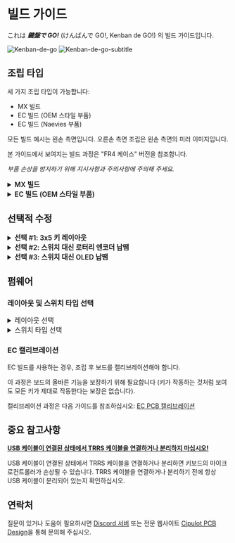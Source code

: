 # 빌드 가이드

これは **_鍵盤で GO!_** (けんばんで GO!, Kenban de GO!) 의 빌드 가이드입니다.

![Kenban-de-go](https://raw.githubusercontent.com/Cipulot/Kenban-de-GO-Build-Guides/refs/heads/main/img/kenban_de_go.png)
![Kenban-de-go-subtitle](https://raw.githubusercontent.com/Cipulot/Kenban-de-GO-Build-Guides/refs/heads/main/img/kenban_de_go_subtitle.png)

## 조립 타입

세 가지 조립 타입이 가능합니다:

- MX 빌드
- EC 빌드 (OEM 스타일 부품)
- EC 빌드 (Naevies 부품)

모든 빌드 예시는 왼손 측면입니다. 오른손 측면 조립은 왼손 측면의 미러 이미지입니다.

본 가이드에서 보여지는 빌드 과정은 "FR4 케이스" 버전을 참조합니다.

_부품 손상을 방지하기 위해 지시사항과 주의사항에 주의해 주세요._

<details>
  <summary style="font-size:1.1em; font-weight:600;">MX 빌드</summary>

## 부품

### 필수 부품

| 이름               | 개수    | 비고                                              |
| :----------------- | :------ | :------------------------------------------------ |
| PCB                | 1 세트  |                                                   |
| 백플레이트         | 1 세트  |                                                   |
| MX 스위치 플레이트 | 1 세트  |                                                   |
| 키 스위치          | 42 - 46 | Cherry MX 호환만 가능                             |
| 키캡               | 42 - 46 | 1u 40개, 1.5u 2개                                 |
| 케이스 스페이서 M2 | 8       | M2x9mm                                            |
| 케이스 나사 M2     | 16      | M2x5mm (스위치와 간섭 방지를 위해 최대 ⌀4mm 헤드) |
| 고무 발            | 8       |                                                   |
| TRS/TRRS 케이블    | 1       | TRS (3극) 및 TRRS (4극) 케이블 모두 호환          |
| Type-C 케이블      | 1       |                                                   |

### 선택 부품

| 이름          | 개수     | 비고                                                                                                             |
| :------------ | :------- | :--------------------------------------------------------------------------------------------------------------- |
| 로터리 엔코더 | 0 - 4 개 | 로터리 엔코더 EC12 호환 제품                                                                                     |
| OLED          | 0 - 2 개 | 0.91" 128x32 OLED 디스플레이 모듈 및 헤더 (128x64 OLED 지원되지만 다른 펌웨어와 간섭 회피를 위한 장착 방법 필요) |

## 조립 단계

### 1: 플레이트에 스페이서 부착

M2x5mm 나사를 사용하여 스페이서를 스위치 플레이트의 지정된 구멍에 고정합니다.

스페이서용 나사 구멍은 플레이트의 작은 원형 도금 스루홀로 표시되어 있습니다.

빌드하는 레이아웃(3x6 또는 3x5)에 따라 아래 이미지와 같이 스페이서를 위한 적절한 구멍을 선택해야 합니다 (일부 위치는 레이아웃에 관계없이 공유됩니다).

![mx-spacer-plate-locations](https://raw.githubusercontent.com/Cipulot/Kenban-de-GO-Build-Guides/refs/heads/main/img/mx/mx-spacer-plate-locations.png)

![mx-spacer-plate](https://raw.githubusercontent.com/Cipulot/Kenban-de-GO-Build-Guides/refs/heads/main/img/mx/mx-spacer-plate.png)

### 2: 플레이트와 PCB에 스위치 부착

4개의 대각선 모서리 스위치를 스위치 플레이트에 삽입하여 단단히 고정되었는지 확인합니다.

![mx-switch-corners-plate](https://raw.githubusercontent.com/Cipulot/Kenban-de-GO-Build-Guides/refs/heads/main/img/mx/mx-switch-corners-plate.png)

스위치 플레이트를 PCB와 정렬하고 스위치가 PCB에 완전히 장착될 때까지 단단히 눌러 결합합니다.

![mx-switch-corners-plate-pcb](https://raw.githubusercontent.com/Cipulot/Kenban-de-GO-Build-Guides/refs/heads/main/img/mx/mx-switch-corners-plate-pcb.png)

그 후, 나머지 스위치를 스위치 플레이트와 PCB에 장착합니다.

![mx-switch-plate-pcb](https://raw.githubusercontent.com/Cipulot/Kenban-de-GO-Build-Guides/refs/heads/main/img/mx/mx-switch-plate-pcb.png)

### 3: 백플레이트를 1과 2의 조립체에 부착

2단계의 조립체를 뒤집어(뒷면이 위로 오도록) 백플레이트를 조립체와 정렬합니다.

1단계에서 스페이서를 부착한 위치의 대칭 위치에 M2x5mm 나사를 사용하여 백플레이트를 조립체에 고정합니다.

![mx-backplate-assembly](https://raw.githubusercontent.com/Cipulot/Kenban-de-GO-Build-Guides/refs/heads/main/img/mx/mx-backplate-assembly.png)

### 4: 고무 발 부착

고무 발을 백플레이트의 지정된 모서리에 부착합니다.

![mx-rubber-feets](https://raw.githubusercontent.com/Cipulot/Kenban-de-GO-Build-Guides/refs/heads/main/img/mx/mx-rubber-feets.png)

### 5: 키캡 부착

키캡을 스위치 위에 놓고 단단히 장착되었는지 확인합니다.

</details>

<details>
  <summary style="font-size:1.1em; font-weight:600;">EC 빌드 (OEM 스타일 부품)</summary>

## 부품

### 필수 부품

| 이름               | 개수    | 비고                                                                                                                        |
| :----------------- | :------ | :-------------------------------------------------------------------------------------------------------------------------- |
| PCB                | 1 세트  |                                                                                                                             |
| 백플레이트         | 1 세트  |                                                                                                                             |
| EC 스위치 플레이트 | 1 세트  |                                                                                                                             |
| EC 하우징          | 42 - 46 | Topre 또는 OEM 스타일은 하우징 수정 필요 (나중에 표시) \ Dynacap은 수정 불필요                                              |
| EC 슬라이더        | 42 - 46 | Topre OEM 또는 MX 호환                                                                                                      |
| EC 무음 링         | 42 - 46 | 더 조용한 타이핑 경험을 원할 경우                                                                                           |
| EC 돔              | 42 - 46 | 레이아웃 때문에 정확한 정렬을 위해 커팅 필요                                                                                |
| EC 스프링          | 42 - 46 |                                                                                                                             |
| 키캡               | 42 - 46 | 1u 40개, 1.5u 2개 (슬라이더 선택에 따라 Topre 스템 또는 MX)                                                                 |
| 케이스 스페이서 M2 | 8       | M2x9mm                                                                                                                      |
| 케이스 나사 M2     | 16      | M2x5mm (스위치와 간섭 방지를 위해 최대 ⌀4mm 헤드)                                                                           |
| EC 나사 M2         | 24 - 28 | M2x8mm (스위치와 간섭 방지를 위해 최대 ⌀4mm 헤드) EC 조립체의 압축 고정용. 선택한 3x5 또는 3x6 레이아웃에 따라 개수가 다름. |
| 고무 발            | 8       |                                                                                                                             |
| TRS/TRRS 케이블    | 1       | TRS (3극) 및 TRRS (4극) 케이블 모두 호환                                                                                    |
| Type-C 케이블      | 1       |                                                                                                                             |

### 선택 부품

| 이름          | 개수     | 비고                                                                                                             |
| :------------ | :------- | :--------------------------------------------------------------------------------------------------------------- |
| 로터리 엔코더 | 0 - 4 개 | 로터리 엔코더 EC12 호환 제품                                                                                     |
| OLED          | 0 - 2 개 | 0.91" 128x32 OLED 디스플레이 모듈 및 헤더 (128x64 OLED 지원되지만 다른 펌웨어와 간섭 회피를 위한 장착 방법 필요) |

## EC 하우징 수정

Topre 또는 OEM 스타일 하우징을 사용하는 경우, 이 키보드의 레이아웃에 맞게 수정해야 합니다. 수정은 압축 나사를 위한 적절한 클리어런스와 맞춤을 보장하기 위해 하우징의 일부를 커팅하는 것을 포함합니다.

아래 이미지와 같이 표시된 부분을 커팅하여 하우징을 수정합니다.

![ec-housing-modification](https://raw.githubusercontent.com/Cipulot/Kenban-de-GO-Build-Guides/refs/heads/main/img/ec/ec-housing-modification.png)

다음 표시된 위치에서 사용할 모든 하우징에 대해 이 수정을 해야 합니다:

![ec-housing-modification-locations](https://raw.githubusercontent.com/Cipulot/Kenban-de-GO-Build-Guides/refs/heads/main/img/ec/ec-housing-modification-locations.png)

Dynacap 하우징은 충분한 클리어런스로 설계되어 있어 어떠한 수정도 필요하지 않습니다.

## 조립 단계

### 1: 플레이트에 스페이서 부착

M2x5mm 나사를 사용하여 스페이서를 스위치 플레이트의 지정된 구멍에 고정합니다.

스페이서용 나사 구멍은 플레이트의 작은 원형 도금 스루홀로 표시되어 있습니다.

빌드하는 레이아웃(3x6 또는 3x5)에 따라 아래 이미지와 같이 스페이서를 위한 적절한 구멍을 선택해야 합니다 (일부 위치는 레이아웃에 관계없이 공유됩니다).

![ec-spacer-plate-locations](https://raw.githubusercontent.com/Cipulot/Kenban-de-GO-Build-Guides/refs/heads/main/img/ec/ec-spacer-plate-locations.png)

![ec-spacer-plate](https://raw.githubusercontent.com/Cipulot/Kenban-de-GO-Build-Guides/refs/heads/main/img/ec/ec-spacer-plate.png)

### 2: EC 하우징을 플레이트에 부착

1단계의 조립체를 뒤집어(뒷면이 위로 오도록) EC 하우징을 스위치 플레이트의 모든 위치에 삽입하여 단단히 고정되었는지 확인합니다.

![ec-housings-plate](https://raw.githubusercontent.com/Cipulot/Kenban-de-GO-Build-Guides/refs/heads/main/img/ec/ec-housings-plate.png)

하우징의 방향에 유의하십시오. 하우징의 작은 측면 원형 컷아웃은 아래 이미지와 같이 좌우 측면에 위치해야 합니다.

![ec-housings-plate-orientation](https://raw.githubusercontent.com/Cipulot/Kenban-de-GO-Build-Guides/refs/heads/main/img/ec/ec-housings-plate-orientation.png)

### 3: 2단계 조립체를 받치고 EC 슬라이더 삽입

2단계의 조립체는 EC 슬라이더가 하우징에 "자유 낙하" 방식으로 삽입될 수 있도록 받쳐져야 합니다(즉, 슬라이더가 자유롭게 떨어지도록). 이는 이후 돔과 스프링의 적절한 정렬을 보장합니다.

그 후, EC 슬라이더를 하우징에 삽입합니다. 더 조용한 타이핑 경험을 원한다면, 슬라이더를 삽입하기 전에 이 단계에서 무음 링도 삽입할 수 있습니다.

![ec-sliders](https://raw.githubusercontent.com/Cipulot/Kenban-de-GO-Build-Guides/refs/heads/main/img/ec/ec-sliders.png)

### 4: 돔 놓기

레이아웃 때문에 돔을 정확한 정렬을 위해 커팅해야 합니다. 커팅 부분은 아래 이미지에 표시되어 있습니다 (여기서는 1x4 돔 스트립을 가정합니다. 다른 구성을 사용하는 경우 이에 맞게 조정하십시오).

![ec-domes-cut](https://raw.githubusercontent.com/Cipulot/Kenban-de-GO-Build-Guides/refs/heads/main/img/ec/ec-domes-cut.png)

그 후, 돔을 하우징 위에 놓고 하우징 노치와 올바르게 정렬되었는지 확인합니다.

![ec-domes](https://raw.githubusercontent.com/Cipulot/Kenban-de-GO-Build-Guides/refs/heads/main/img/ec/ec-domes.png)

### 5: 스프링 놓기

돔 위에 스프링을 놓고 중앙에 위치하며 기울어지지 않았는지 확인합니다.

![ec-springs](https://raw.githubusercontent.com/Cipulot/Kenban-de-GO-Build-Guides/refs/heads/main/img/ec/ec-springs.png)

다음 이미지는 스프링을 더 잘 보이도록 강조 표시했습니다. 측면 뷰에서 스프링이 기울어지지 않았음을 확인하십시오.

![ec-springs-profile](https://raw.githubusercontent.com/Cipulot/Kenban-de-GO-Build-Guides/refs/heads/main/img/ec/ec-springs-profile.png)

### 6: 조립체 위에 PCB 놓기

_이 단계는 섬세하므로 신중하고 차분하게 진행해 주세요!_

PCB를 조립체와 조심스럽게 정렬하여 PCB가 조립체와 올바르게 정렬되었는지 확인합니다.
이 단계는 조립체를 압축하는 데 약간의 힘이 필요할 수 있으므로 인내심을 가지고 시간을 갖어 진행해 주세요.

이때 한 손으로 조립체를 단단히 잡고 플레이트와 PCB를 함께 압축한 상태에서, 다른 손으로 M2x8mm 나사를 지정된 구멍에 플레이트 측에서 PCB를 조립체에 고정하도록 삽입합니다.

4개의 모서리 나사부터 시작한 후 나머지 나사를 진행합니다. 4개의 모서리가 고정되면 나머지 나사를 추가할 수 있습니다.

![ec-pcb-assembly](https://raw.githubusercontent.com/Cipulot/Kenban-de-GO-Build-Guides/refs/heads/main/img/ec/ec-pcb-assembly-play.png)

여기 조립체를 압축하고 나사를 삽입하는 과정을 보여주는 GIF가 있습니다.

<p align="center">
  <img src="https://raw.githubusercontent.com/Cipulot/Kenban-de-GO-Build-Guides/refs/heads/main/img/ec/ec-pcb-assembly.gif" alt="EC PCB assembly" style="display:block; margin:0 auto;" loading="eager" />
</p>

### 7: 백플레이트를 6단계 조립체에 부착

6단계의 조립체를 뒤집어(뒷면이 위로 오도록) 백플레이트를 조립체와 정렬한 다음, 1단계에서 부착한 스페이서 위치의 대칭 위치에 M2x5mm 나사를 사용하여 백플레이트를 조립체에 고정합니다.

![ec-backplate-assembly](https://raw.githubusercontent.com/Cipulot/Kenban-de-GO-Build-Guides/refs/heads/main/img/ec/ec-backplate-assembly.png)

### 8: 고무 발 부착

고무 발을 백플레이트의 지정된 모서리에 부착합니다.

![ec-rubber-feets](https://raw.githubusercontent.com/Cipulot/Kenban-de-GO-Build-Guides/refs/heads/main/img/ec/ec-rubber-feets.png)

### 9: 키캡 부착

키캡을 스위치 위에 놓고 단단히 장착되었는지 확인합니다.

</details>

## 선택적 수정

<details>
<summary style="font-size:1.1em; font-weight:600;">선택 #1: 3x5 키 레이아웃</summary>

3x5 키 레이아웃을 사용하려면 스위치 플레이트와 PCB를 그에 맞게 수정할 수 있습니다. 키보드의 한쪽 또는 양쪽 모두에서 이 수정을 선택할 수 있습니다.

스위치 플레이트의 가장 바깥쪽 열을 떼어내야 합니다.

**참고**: 이 수정은 되돌릴 수 없으므로 신중하게 진행하십시오.

![3x5-layout-plate-snap](https://raw.githubusercontent.com/Cipulot/Kenban-de-GO-Build-Guides/refs/heads/main/img/3x5-layout-plate-snap.png)

PCB를 떼어내기 전에, 나이프나 커터를 사용하여 해당 열의 스위치에 연결된 트레이스를 커팅해야 합니다. 이는 수정 후 발생할 수 있는 전기적 문제를 방지하기 위함입니다.

![3x5-layout-pcb-cut](https://raw.githubusercontent.com/Cipulot/Kenban-de-GO-Build-Guides/refs/heads/main/img/3x5-layout-pcb-cut.png)

트레이스를 커팅한 후 PCB의 가장 바깥쪽 열을 떼어낼 수 있습니다.

</details>

<details>
<summary style="font-size:1.1em; font-weight:600;">선택 #2: 스위치 대신 로터리 엔코더 납땜</summary>

로터리 엔코더를 사용하는 경우, 스위치 대신 *다음 위치 중 하나 또는 모두*에 부착할 수 있습니다. 이 경우, 뒷면에서 납땜이 필요합니다.

![rotary-encoder-location-pcb-top](https://raw.githubusercontent.com/Cipulot/Kenban-de-GO-Build-Guides/refs/heads/main/img/rotary-encoder-location-pcb-top.png)

![rotary-encoder-location-pcb-bottom](https://raw.githubusercontent.com/Cipulot/Kenban-de-GO-Build-Guides/refs/heads/main/img/rotary-encoder-location-pcb-bottom.png)

</details>

<details>
<summary style="font-size:1.1em; font-weight:600;">선택 #3: 스위치 대신 OLED 납땜</summary>

OLED를 사용하는 경우, 스위치 대신 이 위치에 부착할 수 있습니다. 이 경우, 뒷면에서 납땜이 필요합니다.

![oled-location-pcb](https://raw.githubusercontent.com/Cipulot/Kenban-de-GO-Build-Guides/refs/heads/main/img/oled-location-pcb.png)

또한 OLED를 위한 공간을 마련하기 위해 플레이트의 일부를 떼어내야 합니다.

![plate-snap-oled](https://raw.githubusercontent.com/Cipulot/Kenban-de-GO-Build-Guides/refs/heads/main/img/plate-snap-oled.png)

향후 OLED 교체를 쉽게 하기 위해 암 핀 헤더(1x4)를 사용하는 것을 권장합니다.

![oled-header-top](https://raw.githubusercontent.com/Cipulot/Kenban-de-GO-Build-Guides/refs/heads/main/img/oled-header-top.png)

![oled-header-bottom](https://raw.githubusercontent.com/Cipulot/Kenban-de-GO-Build-Guides/refs/heads/main/img/oled-header-bottom.png)

![oled](https://raw.githubusercontent.com/Cipulot/Kenban-de-GO-Build-Guides/refs/heads/main/img/oled.png)

또한, 이는 커스텀 케이스와 더 많은 DIY 작업이 필요하지만, 플라잉 와이어를 통해 OLED의 4개 핀을 케이스 측면으로 빼내어 스위치/엔코더와 OLED를 함께 사용할 수 있습니다.

</details>

## 펌웨어

### 레이아웃 및 스위치 타입 선택

<details>
  <summary style="font-size:1.1em; font-weight:400;">레이아웃 선택</summary>

조립을 완료한 후, 사용한 레이아웃과 스위치 타입을 **반드시** 선택해야 합니다. 기본적으로 보드는 EC 모드로 설정되어 있습니다.

[VIA](https://www.usevia.app/)를 사용하여 레이아웃과 키 할당을 쉽게 구성할 수 있습니다.

</details>

<details>
  <summary style="font-size:1.1em; font-weight:400;">스위치 타입 선택</summary>

사용한 스위치 타입을 선택하기 위해 `Hybrid Tools` -> `Actuation` 탭 아래의 `Switch Type` 드롭다운 메뉴에서 적절한 옵션(`MX` 또는 `EC`)을 선택합니다.

![via-switch-type](https://raw.githubusercontent.com/Cipulot/Kenban-de-GO-Build-Guides/refs/heads/main/img/via-switch-type.png)

</details>

### EC 캘리브레이션

EC 빌드를 사용하는 경우, 조립 후 보드를 캘리브레이션해야 합니다.

이 과정은 보드의 올바른 기능을 보장하기 위해 필요합니다 (키가 작동하는 것처럼 보여도 모든 키가 제대로 작동한다는 보장은 없습니다).

캘리브레이션 과정은 다음 가이드를 참조하십시오: [EC PCB 캘리브레이션](https://cipulot.squarespace.com/guides#:~:text=Notion%20Webpage-,EC%20PCB%20Calibration,-Brief%20video%20guide)

## 중요 참고사항

**<u>USB 케이블이 연결된 상태에서 TRRS 케이블을 연결하거나 분리하지 마십시오!</u>**

USB 케이블이 연결된 상태에서 TRRS 케이블을 연결하거나 분리하면 키보드의 마이크로컨트롤러가 손상될 수 있습니다.
TRRS 케이블을 연결하거나 분리하기 전에 항상 USB 케이블이 분리되어 있는지 확인하십시오.

## 연락처

질문이 있거나 도움이 필요하시면 [Discord 서버](https://discord.gg/YKZSqHG8bJ) 또는 전문 웹사이트 [Cipulot PCB Design](https://www.lusvsolutions.com/contact)을 통해 문의해 주십시오.
